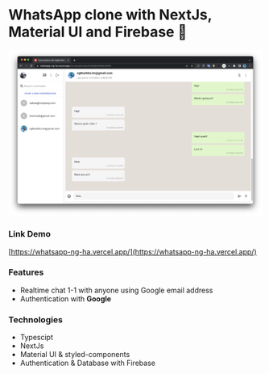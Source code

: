 # WhatsApp clone with NextJs, Material UI and Firebase 💬

![whatsapp-clone](./github-images/whatsapp-ng-ha.png)

### Link Demo

[https://whatsapp-ng-ha.vercel.app/](https://whatsapp-ng-ha.vercel.app/)

### Features

- Realtime chat 1-1 with anyone using Google email address
- Authentication with **Google**

### Technologies

- Typescipt
- NextJs
- Material UI & styled-components
- Authentication & Database with Firebase
